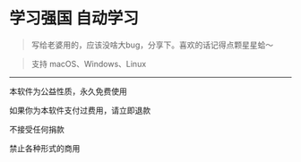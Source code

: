 # 学习强国 自动学习

> 写给老婆用的，应该没啥大bug，分享下。喜欢的话记得点颗星星蛤～

> 支持 macOS、Windows、Linux
--- 

本软件为公益性质，永久免费使用

如果你为本软件支付过费用，请立即退款

不接受任何捐款

禁止各种形式的商用
